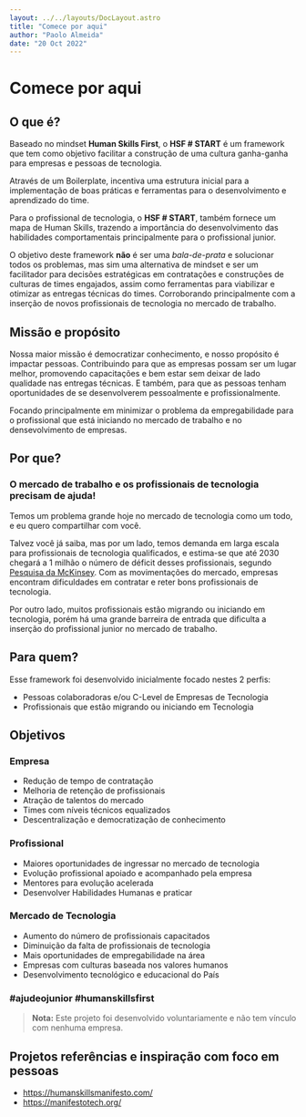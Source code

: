 ```yaml
---
layout: ../../layouts/DocLayout.astro
title: "Comece por aqui"
author: "Paolo Almeida"
date: "20 Oct 2022"
---
```


# <a name="comece">Comece por aqui</a>

## <a name="o-que-e">O que é?</a>

Baseado no mindset **Human Skills First**, o **HSF # START** é um framework que tem como objetivo facilitar a construção de uma cultura ganha-ganha para empresas e pessoas de tecnologia.

Através de um Boilerplate, incentiva uma estrutura inicial para a implementação de boas práticas e ferramentas para o desenvolvimento e aprendizado do time.

Para o profissional de tecnologia, o **HSF # START**, também fornece um mapa de Human Skills, trazendo a importância do desenvolvimento das habilidades comportamentais principalmente para o profissional junior.

O objetivo deste framework **não** é ser uma *bala-de-prata* e solucionar todos os problemas, mas sim uma alternativa de mindset e ser um facilitador para decisões estratégicas em contratações e construções de culturas de times engajados, assim como ferramentas para viabilizar e otimizar as entregas técnicas do times. Corroborando principalmente com a inserção de novos profissionais de tecnologia no mercado de trabalho.

## <a name="missao-e-proposito">Missão e propósito</a>

Nossa maior missão é democratizar conhecimento, e nosso propósito é impactar pessoas. Contribuindo para que as empresas possam ser um lugar melhor, promovendo capacitações e bem estar sem deixar de lado qualidade nas entregas técnicas. E também, para que as pessoas tenham oportunidades de se desenvolverem pessoalmente e profissionalmente.

Focando principalmente em minimizar o problema da empregabilidade para o profissional que está iniciando no mercado de trabalho e no densevolvimento de empresas.


## <a name="por-que">Por que?</a>

### O mercado de trabalho e os profissionais de tecnologia precisam de ajuda!

Temos um problema grande hoje no mercado de tecnologia como um todo, e eu quero compartilhar com você.

Talvez você já saiba, mas por um lado, temos demanda em larga escala para profissionais de tecnologia qualificados, e estima-se que até 2030 chegará a 1 milhão o número de déficit desses profissionais, segundo [Pesquisa da McKinsey](https://www.mckinsey.com/br/our-insights/all-insights/o-que-importa-para-atrair-e-reter-os-talentos-mais-disputados-do-mercado). Com as movimentações do mercado, empresas encontram dificuldades em contratar e reter bons profissionais de tecnologia.

Por outro lado, muitos profissionais estão migrando ou iniciando em tecnologia, porém há uma grande barreira de entrada que dificulta a inserção do profissional junior no mercado de trabalho.

## <a name="para-quem">Para quem?</a>

Esse framework foi desenvolvido inicialmente focado nestes 2 perfis:

- Pessoas colaboradoras e/ou C-Level de Empresas de Tecnologia
- Profissionais que estão migrando ou iniciando em Tecnologia

## <a name="objetivos">Objetivos</a>

### <a name="empresa">Empresa</a>
- Redução de tempo de contratação
- Melhoria de retenção de profissionais
- Atração de talentos do mercado
- Times com níveis técnicos equalizados
- Descentralização e democratização de conhecimento

### <a name="profissional">Profissional</a>
- Maiores oportunidades de ingressar no mercado de tecnologia 
- Evolução profissional apoiado e acompanhado pela empresa
- Mentores para evolução acelerada
- Desenvolver Habilidades Humanas e praticar

### <a name="mercado-de-tecnologia">Mercado de Tecnologia</a>
- Aumento do número de profissionais capacitados
- Diminuição da falta de profissionais de tecnologia
- Mais oportunidades de empregabilidade na área
- Empresas com culturas baseada nos valores humanos
- Desenvolvimento tecnológico e educacional do País

### #ajudeojunior #humanskillsfirst

> **Nota:** Este projeto foi desenvolvido voluntariamente e não tem vínculo com nenhuma empresa. 

## <a name="referencias">Projetos referências e inspiração com foco em pessoas

- https://humanskillsmanifesto.com/
- https://manifestotech.org/
